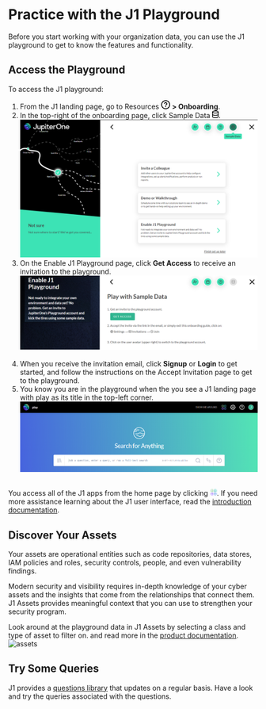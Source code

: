 # Practice with the J1 Playground

Before you start working with your organization data, you can use the J1 playground
to get to know the features and functionality.

## Access the Playground

To access the J1 playground:

1. From the J1 landing page, go to Resources ![resources](../assets/icons/resources2.png) **> Onboarding**.
2. In the top-right of the onboarding page, click Sample Data ![sample-data](../assets/icons/sample-data2.png).
   ![](../assets/onboarding.png)
3. On the Enable J1 Playground page, click **Get Access** to receive an invitation to the playground.
    ![invitation](../assets/play_invite.png)
       ​
4. When you receive the invitation email, click **Signup** or **Login** to get started, and follow the instructions on the Accept Invitation page to get to the playground.
5. You know you are in the playground when the you see a J1 landing page with play as its title in the top-left corner.
   ![play search page](../assets/play-search.png)
   ​


You access all of the J1 apps from the home page by clicking ![apps](../assets/icons/apps.png). If you need more assistance learning about the J1 user interface, read the [introduction documentation](./j1-what-is-it.md).

## Discover Your Assets

Your assets are operational entities such as code repositories, data stores, IAM policies and roles, security controls, people, and even vulnerability findings.

Modern security and visibility requires in-depth knowledge of your cyber assets and the insights that come from the relationships that connect them. J1 Assets provides meaningful context that you can use to strengthen your security program.

Look around at the playground data in J1 Assets by selecting a class and type of asset to filter on. and read more in the [product documentation](./asset-inventory-filters.md). ![assets](../assets/asset-critical.png)



## Try Some Queries

J1 provides a [questions library](https://ask.us.jupiterone.io/filter?tagFilter=all) that updates on a regular basis. Have a look and try the queries associated with the questions. 